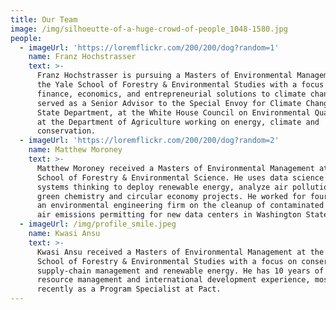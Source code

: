 ```yaml
---
title: Our Team
image: /img/silhoeutte-of-a-huge-crowd-of-people_1048-1580.jpg
people:
  - imageUrl: 'https://loremflickr.com/200/200/dog?random=1'
    name: Franz Hochstrasser
    text: >-
      Franz Hochstrasser is pursuing a Masters of Environmental Management at
      the Yale School of Forestry & Environmental Studies with a focus on
      finance, economics, and entrepreneurial solutions to climate change. He
      served as a Senior Advisor to the Special Envoy for Climate Change at the
      State Department, at the White House Council on Environmental Quality, and
      at the Department of Agriculture working on energy, climate and
      conservation. 
  - imageUrl: 'https://loremflickr.com/200/200/dog?random=2'
    name: Matthew Moroney
    text: >-
      Matthew Moroney received a Masters of Environmental Management at the Yale
      School of Forestry & Environmental Science. He uses data science and
      systems thinking to deploy renewable energy, analyze air pollution, and
      green chemistry and circular economy projects. He worked for four years at
      an environmental engineering firm on the cleanup of contaminated sites and
      air emissions permitting for new data centers in Washington State.
  - imageUrl: /img/profile_smile.jpeg
    name: Kwasi Ansu
    text: >-
      Kwasi Ansu received a Masters of Environmental Management at the Yale
      School of Forestry & Environmental Studies with a focus on conservation,
      supply-chain management and renewable energy. He has 10 years of natural
      resource management and international development experience, most
      recently as a Program Specialist at Pact.
---
```


